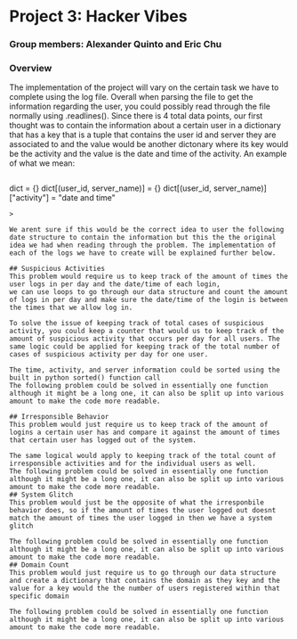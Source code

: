 
# Project 3: Hacker Vibes

### Group members: Alexander Quinto and Eric Chu

### Overview 
The implementation of the project will vary on the certain task we have to complete using the log file. Overall when parsing the file
to get the information regarding the user, you could possibly read through the file normally using .readlines(). Since there is 4 total data points, our first thought was to contain the information about a certain user in a dictionary that has a key that is a tuple that contains the user id and server they are associated to and the value would be another dictonary where its key would be the activity and the value is the date and time of the activity. 
An example of what we mean: 
> ```python  
  dict = {} 
  dict[(user_id, server_name)] = {}
  dict[(user_id, server_name)]["activity"] = "date and time" 
```` 
>

We arent sure if this would be the correct idea to user the following date structure to contain the information but this the the original idea we had when reading through the problem. The implementation of each of the logs we have to create will be explained further below. 

## Suspicious Activities
This problem would require us to keep track of the amount of times the user logs in per day and the date/time of each login, 
we can use loops to go through our data structure and count the amount of logs in per day and make sure the date/time of the login is between the times that we allow log in. 

To solve the issue of keeping track of total cases of suspicious activity, you could keep a counter that would us to keep track of the amount of suspicious activity that occurs per day for all users. The same logic could be applied for keeping track of the total number of cases of suspicious activity per day for one user. 

The time, activity, and server information could be sorted using the built in python sorted() function call 
The following problem could be solved in essentially one function although it might be a long one, it can also be split up into various amount to make the code more readable. 

## Irresponsible Behavior 
This problem would just require us to keep track of the amount of logins a certain user has and compare it against the amount of times that certain user has logged out of the system. 

The same logical would apply to keeping track of the total count of irresponsible activities and for the individual users as well. 
The following problem could be solved in essentially one function although it might be a long one, it can also be split up into various amount to make the code more readable. 
## System Glitch 
This problem would just be the opposite of what the irresponbile behavior does, so if the amount of times the user logged out doesnt match the amount of times the user logged in then we have a system glitch 

The following problem could be solved in essentially one function although it might be a long one, it can also be split up into various amount to make the code more readable. 
## Domain Count 
This problem would just require us to go through our data structure and create a dictionary that contains the domain as they key and the value for a key would the the number of users registered within that specific domain 

The following problem could be solved in essentially one function although it might be a long one, it can also be split up into various amount to make the code more readable. 
